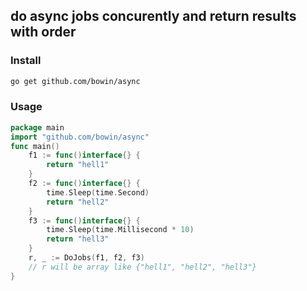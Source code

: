 ## do async jobs concurently and return results with order
### Install
```bash
go get github.com/bowin/async
``` 

### Usage
```go
package main
import "github.com/bowin/async"
func main()
	f1 := func()interface{} {
		return "hell1"
	}
	f2 := func()interface{} {
		time.Sleep(time.Second)
		return "hell2"
	}
	f3 := func()interface{} {
		time.Sleep(time.Millisecond * 10)
		return "hell3"
	}
    r, _ := DoJobs(f1, f2, f3)
    // r will be array like {"hell1", "hell2", "hell3"}
}    
```
